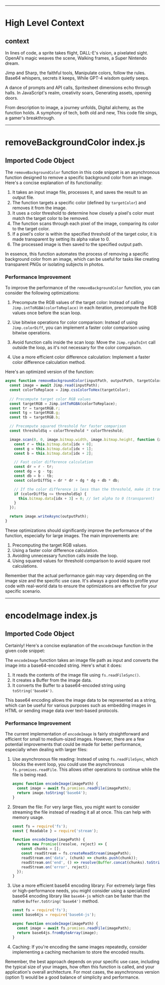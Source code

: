 

  ---
# High Level Context
## context
In lines of code, a sprite takes flight,
DALL-E's vision, a pixelated sight.
OpenAI's magic weaves the scene,
Walking frames, a Super Nintendo dream.

Jimp and Sharp, the faithful tools,
Manipulate colors, follow the rules.
Base64 whispers, secrets it keeps,
While GPT-4 wisdom quietly seeps.

A dance of prompts and API calls,
Spritesheet dimensions echo through halls.
In JavaScript's realm, creativity soars,
Generating assets, opening doors.

From description to image, a journey unfolds,
Digital alchemy, as the function holds.
A symphony of tech, both old and new,
This code file sings, a gamer's breakthrough.


---
# removeBackgroundColor index.js
## Imported Code Object
The `removeBackgroundColor` function in this code snippet is an asynchronous function designed to remove a specific background color from an image. Here's a concise explanation of its functionality:

1. It takes an input image file, processes it, and saves the result to an output file.
2. The function targets a specific color (defined by `targetColor`) and removes it from the image.
3. It uses a color threshold to determine how closely a pixel's color must match the target color to be removed.
4. The function scans through each pixel of the image, comparing its color to the target color.
5. If a pixel's color is within the specified threshold of the target color, it is made transparent by setting its alpha value to 0.
6. The processed image is then saved to the specified output path.

In essence, this function automates the process of removing a specific background color from an image, which can be useful for tasks like creating transparent PNGs or isolating subjects in photos.

### Performance Improvement

To improve the performance of the `removeBackgroundColor` function, you can consider the following optimizations:

1. Precompute the RGB values of the target color:
   Instead of calling `Jimp.intToRGBA(colorToReplace)` in each iteration, precompute the RGB values once before the scan loop.

2. Use bitwise operations for color comparison:
   Instead of using `Jimp.colorDiff`, you can implement a faster color comparison using bitwise operations.

3. Avoid function calls inside the scan loop:
   Move the `Jimp.rgbaToInt` call outside the loop, as it's not necessary for the color comparison.

4. Use a more efficient color difference calculation:
   Implement a faster color difference calculation method.

Here's an optimized version of the function:

```javascript
async function removeBackgroundColor(inputPath, outputPath, targetColor, colorThreshold = 0, options = {}) {
  const image = await Jimp.read(inputPath);
  const colorToReplace = Jimp.cssColorToHex(targetColor);
  
  // Precompute target color RGB values
  const targetRGB = Jimp.intToRGBA(colorToReplace);
  const tr = targetRGB.r;
  const tg = targetRGB.g;
  const tb = targetRGB.b;

  // Precompute squared threshold for faster comparison
  const thresholdSq = colorThreshold * colorThreshold;

  image.scan(0, 0, image.bitmap.width, image.bitmap.height, function (x, y, idx) {
    const r = this.bitmap.data[idx + 0];
    const g = this.bitmap.data[idx + 1];
    const b = this.bitmap.data[idx + 2];

    // Fast color difference calculation
    const dr = r - tr;
    const dg = g - tg;
    const db = b - tb;
    const colorDiffSq = dr * dr + dg * dg + db * db;

    // If the color difference is less than the threshold, make it transparent
    if (colorDiffSq <= thresholdSq) {
      this.bitmap.data[idx + 3] = 0; // Set alpha to 0 (transparent)
    }
  });

  return image.writeAsync(outputPath);
}
```

These optimizations should significantly improve the performance of the function, especially for large images. The main improvements are:

1. Precomputing the target RGB values.
2. Using a faster color difference calculation.
3. Avoiding unnecessary function calls inside the loop.
4. Using squared values for threshold comparison to avoid square root calculations.

Remember that the actual performance gain may vary depending on the image size and the specific use case. It's always a good idea to profile your code with real-world data to ensure the optimizations are effective for your specific scenario.

---
# encodeImage index.js
## Imported Code Object
Certainly! Here's a concise explanation of the `encodeImage` function in the given code snippet:

The `encodeImage` function takes an image file path as input and converts the image into a base64-encoded string. Here's what it does:

1. It reads the contents of the image file using `fs.readFileSync()`.
2. It creates a Buffer from the image data.
3. It converts the Buffer to a base64-encoded string using `toString('base64')`.

This base64 encoding allows the image data to be represented as a string, which can be useful for various purposes such as embedding images in HTML or sending image data over text-based protocols.

### Performance Improvement

The current implementation of `encodeImage` is fairly straightforward and efficient for small to medium-sized images. However, there are a few potential improvements that could be made for better performance, especially when dealing with larger files:

1. Use asynchronous file reading:
   Instead of using `fs.readFileSync`, which blocks the event loop, you could use the asynchronous `fs.promises.readFile`. This allows other operations to continue while the file is being read.

   ```javascript
   async function encodeImage(imagePath) {
     const image = await fs.promises.readFile(imagePath);
     return image.toString('base64');
   }
   ```

2. Stream the file:
   For very large files, you might want to consider streaming the file instead of reading it all at once. This can help with memory usage.

   ```javascript
   const fs = require('fs');
   const { Readable } = require('stream');

   function encodeImage(imagePath) {
     return new Promise((resolve, reject) => {
       const chunks = [];
       const readStream = fs.createReadStream(imagePath);
       readStream.on('data', (chunk) => chunks.push(chunk));
       readStream.on('end', () => resolve(Buffer.concat(chunks).toString('base64')));
       readStream.on('error', reject);
     });
   }
   ```

3. Use a more efficient base64 encoding library:
   For extremely large files or high-performance needs, you might consider using a specialized base64 encoding library like `base64-js` which can be faster than the native `Buffer.toString('base64')` method.

   ```javascript
   const fs = require('fs');
   const base64js = require('base64-js');

   async function encodeImage(imagePath) {
     const image = await fs.promises.readFile(imagePath);
     return base64js.fromByteArray(image);
   }
   ```

4. Caching:
   If you're encoding the same images repeatedly, consider implementing a caching mechanism to store the encoded results.

Remember, the best approach depends on your specific use case, including the typical size of your images, how often this function is called, and your application's overall architecture. For most cases, the asynchronous version (option 1) would be a good balance of simplicity and performance.

  